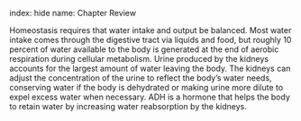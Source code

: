 index: hide
name: Chapter Review

Homeostasis requires that water intake and output be balanced. Most water intake comes through the digestive tract via liquids and food, but roughly 10 percent of water available to the body is generated at the end of aerobic respiration during cellular metabolism. Urine produced by the kidneys accounts for the largest amount of water leaving the body. The kidneys can adjust the concentration of the urine to reflect the body’s water needs, conserving water if the body is dehydrated or making urine more dilute to expel excess water when necessary. ADH is a hormone that helps the body to retain water by increasing water reabsorption by the kidneys.
